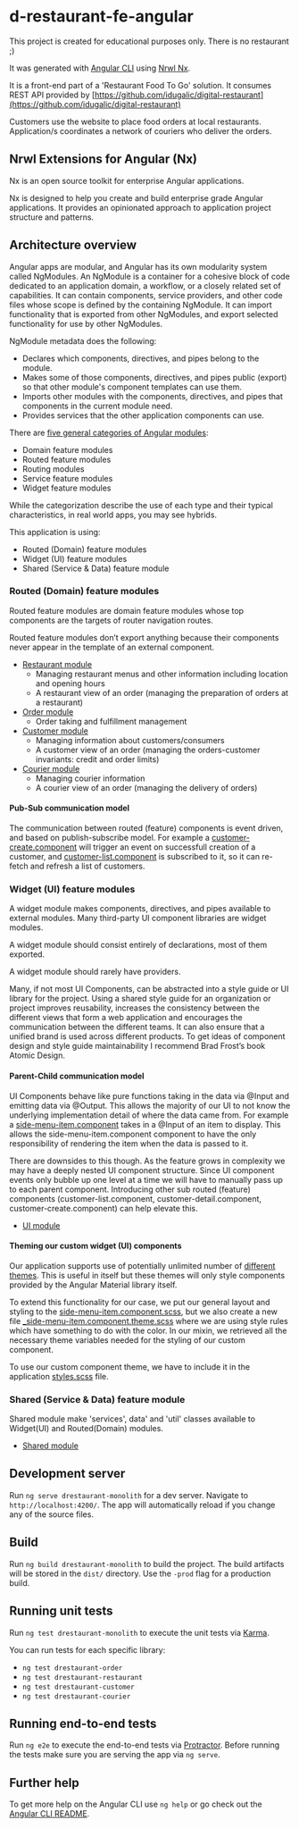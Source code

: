 # d-restaurant-fe-angular

This project is created for educational purposes only. There is no restaurant ;)

It was generated with [Angular CLI](https://github.com/angular/angular-cli) using [Nrwl Nx](https://nrwl.io/nx).

It is a front-end part of a 'Restaurant Food To Go' solution. It consumes REST API provided by [https://github.com/idugalic/digital-restaurant](https://github.com/idugalic/digital-restaurant)

Customers use the website to place food orders at local restaurants. Application/s coordinates a network of couriers who deliver the orders.


## Nrwl Extensions for Angular (Nx)

Nx is an open source toolkit for enterprise Angular applications.

Nx is designed to help you create and build enterprise grade Angular applications. It provides an opinionated approach to application project structure and patterns.

## Architecture overview

Angular apps are modular, and Angular has its own modularity system called NgModules. An NgModule is a container for a cohesive block of code dedicated to an application domain, a workflow, or a closely related set of capabilities. It can contain components, service providers, and other code files whose scope is defined by the containing NgModule. It can import functionality that is exported from other NgModules, and export selected functionality for use by other NgModules.

NgModule metadata does the following:

 - Declares which components, directives, and pipes belong to the module.
 - Makes some of those components, directives, and pipes public (export) so that other module's component templates can use them.
 - Imports other modules with the components, directives, and pipes that components in the current module need.
 - Provides services that the other application components can use.

There are [five general categories of Angular modules](https://angular.io/guide/module-types):

 - Domain feature modules
 - Routed feature modules
 - Routing modules
 - Service feature modules
 - Widget feature modules

While the categorization describe the use of each type and their typical characteristics, in real world apps, you may see hybrids.

This application is using:

 - Routed (Domain) feature modules
 - Widget (UI) feature modules
 - Shared (Service & Data) feature module

### Routed (Domain) feature modules
Routed feature modules are domain feature modules whose top components are the targets of router navigation routes. 

Routed feature modules don’t export anything because their components never appear in the template of an external component.

 - [Restaurant module](libs/drestaurant-restaurant/src/lib/drestaurant-restaurant.module.ts) 
    - Managing restaurant menus and other information including location and opening hours
    - A restaurant view of an order  (managing the preparation of orders at a restaurant)
 - [Order module](libs/drestaurant-order/src/lib/drestaurant-order.module.ts)
    - Order taking and fulfillment management
 - [Customer module](libs/drestaurant-customer/src/lib/drestaurant-customer.module.ts) 
    - Managing information about customers/consumers
    - A customer view of an order (managing the orders-customer invariants: credit and order limits)
 - [Courier module](libs/drestaurant-courier/src/lib/drestaurant-courier.module.ts)
    - Managing courier information
    - A courier view of an order (managing the delivery of orders)

#### Pub-Sub communication model
The communication between routed (feature) components is event driven, and based on publish-subscribe model. For example a [customer-create.component](libs/drestaurant-customer/src/lib/customer-create/customer-create.component.ts) will trigger an event on successfull creation of a customer, and [customer-list.component](libs/drestaurant-customer/src/lib/customer-list/customer-list.component.ts) is subscribed to it, so it can re-fetch and refresh a list of customers.

### Widget (UI) feature modules
A widget module makes components, directives, and pipes available to external modules. Many third-party UI component libraries are widget modules.

A widget module should consist entirely of declarations, most of them exported.

A widget module should rarely have providers.

Many, if not most UI Components, can be abstracted into a style guide or UI library for the project. Using a shared style guide for an organization or project improves reusability, increases the consistency between the different views that form a web application and encourages the communication between the different teams. It can also ensure that a unified brand is used across different products. To get ideas of component design and style guide maintainability I recommend Brad Frost’s book Atomic Design.

#### Parent-Child communication model
UI Components behave like pure functions taking in the data via @Input and emitting data via @Output. This allows the majority of our UI to not know the underlying implementation detail of where the data came from. For example a [side-menu-item.component](libs/drestaurant-ui/src/lib/side-menu-item/side-menu-item.component.ts) takes in a @Input of an item to display. This allows the side-menu-item.component component to have the only responsibility of rendering the item when the data is passed to it.

There are downsides to this though. As the feature grows in complexity we may have a deeply nested UI  component structure. Since UI component events only bubble up one level at a time we will have to manually pass up to each parent component. Introducing other sub routed (feature) components (customer-list.component, customer-detail.component, customer-create.component) can help elevate this.

 - [UI module](libs/drestaurant-ui/src/lib/drestaurant-ui.module.ts)


#### Theming our custom widget (UI) components
Our application supports use of potentially unlimited number of [different themes](apps/drestaurant-monolith/src/styles/_theme.scss). This is useful in itself but these themes will only style components provided by the Angular Material library itself.

To extend this functionality for our case, we put our general layout and styling to the [side-menu-item.component.scss](libs/drestaurant-ui/src/lib/side-menu-item/side-menu-item.component.scss), but we also create a new file [_side-menu-item.component.theme.scss](libs/drestaurant-ui/src/lib/side-menu-item/_side-menu-item.component.theme.scss) where we are using style rules which have something to do with the color. In our mixin, we retrieved all the necessary theme variables needed for the styling of our custom component.

To use our custom component theme, we have to include it in the application [styles.scss](apps/drestaurant-monolith/src/styles/styles.scss) file.

### Shared (Service & Data) feature module
Shared module make 'services', data' and 'util' classes available to Widget(UI) and Routed(Domain) modules.

 - [Shared module](libs/drestaurant-shared/src/lib/drestaurant-shared.module.ts)


## Development server

Run `ng serve drestaurant-monolith` for a dev server. Navigate to `http://localhost:4200/`. The app will automatically reload if you change any of the source files.

## Build

Run `ng build drestaurant-monolith` to build the project. The build artifacts will be stored in the `dist/` directory. Use the `-prod` flag for a production build.

## Running unit tests

Run `ng test drestaurant-monolith` to execute the unit tests via [Karma](https://karma-runner.github.io).

You can run tests for each specific library:
 - `ng test drestaurant-order`
 - `ng test drestaurant-restaurant`
 - `ng test drestaurant-customer`
 - `ng test drestaurant-courier`

## Running end-to-end tests

Run `ng e2e` to execute the end-to-end tests via [Protractor](http://www.protractortest.org/).
Before running the tests make sure you are serving the app via `ng serve`.

## Further help

To get more help on the Angular CLI use `ng help` or go check out the [Angular CLI README](https://github.com/angular/angular-cli/blob/master/README.md).
